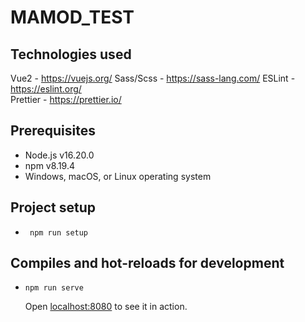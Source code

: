 # MAMOD_TEST

## Technologies used

Vue2 - https://vuejs.org/
Sass/Scss - https://sass-lang.com/
ESLint - https://eslint.org/  
Prettier - https://prettier.io/  

## Prerequisites
- Node.js v16.20.0
- npm v8.19.4
- Windows, macOS, or Linux operating system

## Project setup

-   ```
	 npm run setup
    ```

## Compiles and hot-reloads for development

-	```
    npm run serve
    ```

	Open [localhost:8080](http://localhost:8080) to see it in action.
